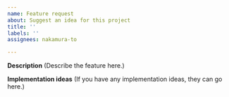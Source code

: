 ```yaml
---
name: Feature request
about: Suggest an idea for this project
title: ''
labels: ''
assignees: nakamura-to

---
```


**Description**
(Describe the feature here.)

**Implementation ideas**
(If you have any implementation ideas, they can go here.)
